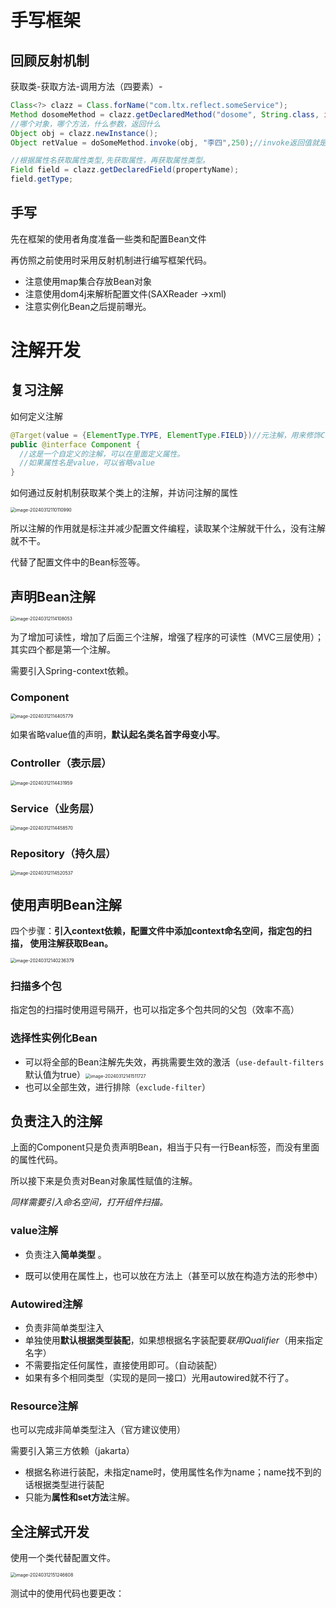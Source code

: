 # 手写框架

## 回顾反射机制 

获取类-获取方法-调用方法（四要素）-

```java
Class<?> clazz = Class.forName("com.ltx.reflect.someService");
Method dosomeMethod = clazz.getDeclaredMethod("dosome", String.class, int.class);//后两个表征不同方法重载中的参数来区分方法
//哪个对象，哪个方法，什么参数，返回什么
Object obj = clazz.newInstance();
Object retValue = doSomeMethod.invoke(obj, "李四",250);//invoke返回值就是方法返回值

//根据属性名获取属性类型,先获取属性，再获取属性类型。
Field field = clazz.getDeclaredField(propertyName);
field.getType;
```

## 手写

先在框架的使用者角度准备一些类和配置Bean文件

再仿照之前使用时采用反射机制进行编写框架代码。

- 注意使用map集合存放Bean对象
- 注意使用dom4j来解析配置文件(SAXReader ->xml)
- 注意实例化Bean之后提前曝光。

# 注解开发

## 复习注解

如何定义注解

```java
@Target(value = {ElementType.TYPE, ElementType.FIELD})//元注解，用来修饰Component注解能够出现的位置
public @interface Component {
  //这是一个自定义的注解，可以在里面定义属性。
  //如果属性名是value，可以省略value
}
```

如何通过反射机制获取某个类上的注解，并访问注解的属性

<img src="../Pic/image-20240312110110990.png" alt="image-20240312110110990" style="zoom:50%;" />

 所以注解的作用就是标注并减少配置文件编程，读取某个注解就干什么，没有注解就不干。

代替了配置文件中的Bean标签等。

## 声明Bean注解

<img src="../Pic/image-20240312114108053.png" alt="image-20240312114108053" style="zoom:50%;" />

为了增加可读性，增加了后面三个注解，增强了程序的可读性（MVC三层使用）；其实四个都是第一个注解。

需要引入Spring-context依赖。

### Component

<img src="../Pic/image-20240312114405779.png" alt="image-20240312114405779" style="zoom:50%;" />

如果省略value值的声明，**默认起名类名首字母变小写**。

### Controller（表示层）

<img src="../Pic/image-20240312114431959.png" alt="image-20240312114431959" style="zoom:50%;" />

### Service（业务层）

<img src="../Pic/image-20240312114458570.png" alt="image-20240312114458570" style="zoom:50%;" />

### Repository（持久层）

<img src="../Pic/image-20240312114520537.png" alt="image-20240312114520537" style="zoom:50%;" />

## 使用声明Bean注解

四个步骤：**引入context依赖，配置文件中添加context命名空间，指定包的扫描， 使用注解获取Bean。**

<img src="../Pic/image-20240312140236379.png" alt="image-20240312140236379" style="zoom:50%;" />

### 扫描多个包

指定包的扫描时使用逗号隔开，也可以指定多个包共同的父包（效率不高）

### 选择性实例化Bean

- 可以将全部的Bean注解先失效，再挑需要生效的激活（`use-default-filters`默认值为true）<img src="../Pic/image-20240312141511727.png" alt="image-20240312141511727" style="zoom:50%;" />
- 也可以全部生效，进行排除（`exclude-filter`）

## 负责注入的注解

上面的Component只是负责声明Bean，相当于只有一行Bean标签，而没有里面的属性代码。

所以接下来是负责对Bean对象属性赋值的注解。

*同样需要引入命名空间，打开组件扫描。*

### value注解

- 负责注入**简单类型** 。

- 既可以使用在属性上，也可以放在方法上（甚至可以放在构造方法的形参中）

### Autowired注解

- 负责非简单类型注入
- 单独使用**默认根据类型装配**，如果想根据名字装配要*联用Qualifier*（用来指定名字）
- 不需要指定任何属性，直接使用即可。（自动装配）
- 如果有多个相同类型（实现的是同一接口）光用autowired就不行了。

### Resource注解

也可以完成非简单类型注入（官方建议使用）

需要引入第三方依赖（jakarta） 

- 根据名称进行装配，未指定name时，使用属性名作为name；name找不到的话根据类型进行装配
- 只能为**属性和set方法**注解。

## 全注解式开发

使用一个类代替配置文件。

<img src="../Pic/image-20240312151246608.png" alt="image-20240312151246608" style="zoom:50%;" />

测试中的使用代码也要更改：

 